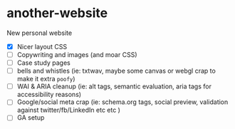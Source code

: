 # another-website

New personal website
- [x] Nicer layout CSS
- [ ] Copywriting and images (and moar CSS)
- [ ] Case study pages
- [ ] bells and whistles (ie: txtwav, maybe some canvas or webgl crap to make it extra `poofy`)
- [ ] WAI & ARIA cleanup (ie: alt tags, semantic evaluation, aria tags for accessibility reasons)
- [ ] Google/social meta crap (ie: schema.org tags, social preview, validation against twitter/fb/LinkedIn etc etc )
- [ ] GA setup 
